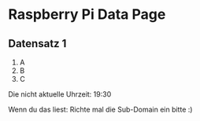 
# Raspberry Pi Data Page
## Datensatz 1
1. A
2. B
3. C

Die nicht aktuelle Uhrzeit: 19:30

Wenn du das liest: Richte mal die Sub-Domain ein bitte :)
    